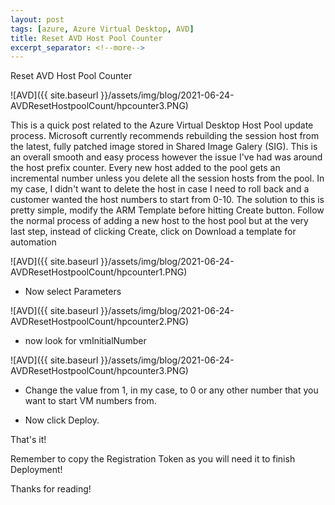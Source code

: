 ```yaml
---
layout: post
tags: [azure, Azure Virtual Desktop, AVD]
title: Reset AVD Host Pool Counter
excerpt_separator: <!--more-->
---
```

Reset AVD Host Pool Counter

![AVD]({{ site.baseurl }}/assets/img/blog/2021-06-24-AVDResetHostpoolCount/hpcounter3.PNG)

<!--more-->
This is a quick post related to the Azure Virtual Desktop Host Pool update process. Microsoft currently recommends rebuilding the session host from the latest, fully patched image stored in Shared Image Galery (SIG). This is an overall smooth and easy process however the issue I've had was around the host prefix counter. Every new host added to the pool gets an incremental number unless you delete all the session hosts from the pool. 
In my case, I didn't want to delete the host in case I need to roll back and a customer wanted the host numbers to start from 0-10. 
The solution to this is pretty simple, modify the ARM Template before hitting Create button.
Follow the normal process of adding a new host to the host pool but at the very last step, instead of clicking Create, click on Download a template for automation

![AVD]({{ site.baseurl }}/assets/img/blog/2021-06-24-AVDResetHostpoolCount/hpcounter1.PNG)

+ Now select Parameters 

![AVD]({{ site.baseurl }}/assets/img/blog/2021-06-24-AVDResetHostpoolCount/hpcounter2.PNG)

+ now look for vmInitialNumber

![AVD]({{ site.baseurl }}/assets/img/blog/2021-06-24-AVDResetHostpoolCount/hpcounter3.PNG)

+ Change the value from 1, in my case, to 0 or any other number that you want to start VM numbers from.

+ Now click Deploy.

That's it!

Remember to copy the Registration Token as you will need it to finish Deployment!

Thanks for reading! 

